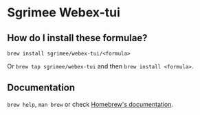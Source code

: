 # Sgrimee Webex-tui

## How do I install these formulae?

`brew install sgrimee/webex-tui/<formula>`

Or `brew tap sgrimee/webex-tui` and then `brew install <formula>`.

## Documentation

`brew help`, `man brew` or check [Homebrew's documentation](https://docs.brew.sh).
